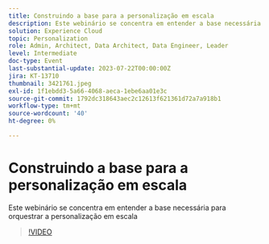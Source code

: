 ```yaml
---
title: Construindo a base para a personalização em escala
description: Este webinário se concentra em entender a base necessária para orquestrar a personalização em escala
solution: Experience Cloud
topic: Personalization
role: Admin, Architect, Data Architect, Data Engineer, Leader
level: Intermediate
doc-type: Event
last-substantial-update: 2023-07-22T00:00:00Z
jira: KT-13710
thumbnail: 3421761.jpeg
exl-id: 1f1ebdd3-5a66-4068-aeca-1ebe6aa01e3c
source-git-commit: 1792dc318643aec2c12613f621361d72a7a918b1
workflow-type: tm+mt
source-wordcount: '40'
ht-degree: 0%

---
```


# Construindo a base para a personalização em escala

Este webinário se concentra em entender a base necessária para orquestrar a personalização em escala

>[!VIDEO](https://video.tv.adobe.com/v/3421761/?learn=on)
